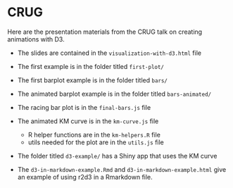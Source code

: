
# CRUG

<!-- badges: start -->
<!-- badges: end -->

Here are the presentation materials from the CRUG talk on creating animations with D3. 

- The slides are contained in the `visualization-with-d3.html` file
- The first example is in the folder titled `first-plot/`
- The first barplot example is in the folder titled `bars/`
- The animated barplot example is in the folder titled `bars-animated/`
- The racing bar plot is in the `final-bars.js` file
- The animated KM curve is in the `km-curve.js` file
  - R helper functions are in the `km-helpers.R` file
  - utils needed for the plot are in the `utils.js` file
  
- The folder titled `d3-example/` has a Shiny app that uses the KM curve
- The `d3-in-markdown-example.Rmd` and `d3-in-markdown-example.html` give an example of using r2d3 in a Rmarkdown file. 